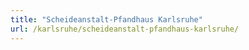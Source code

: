 ```yaml
---
title: "Scheideanstalt-Pfandhaus Karlsruhe"
url: /karlsruhe/scheideanstalt-pfandhaus-karlsruhe/
---
```

